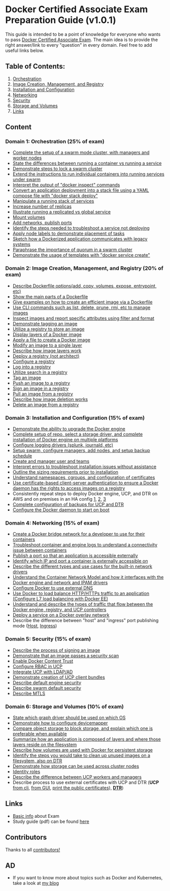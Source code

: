 # Docker Certified Associate Exam Preparation Guide (v1.0.1)

This guide is intended to be a point of knowledge for everyone who wants to pass [Docker Certified Associate Exam](https://blog.docker.com/2017/09/introducing-docker-global-professional-certification-program/). The main idea is to provide the right answer/link to every "question" in every domain. Feel free to add useful links below. 

## Table of Contents:
1. [Orchestration](https://github.com/Evalle/DCA/blob/master/README.md#domain-1-orchestration-25-of-exam)
2. [Image Creation, Management, and Registry](https://github.com/Evalle/DCA/blob/master/README.md#domain-2-image-creation-management-and-registry-20-of-exam)
3. [Installation and Configuration](https://github.com/Evalle/DCA/blob/master/README.md#domain-3-installation-and-configuration-15-of-exam)
4. [Networking](https://github.com/Evalle/DCA/blob/master/README.md#domain-4-networking-15-of-exam)
5. [Security](https://github.com/Evalle/DCA/blob/master/README.md#domain-5-security-15-of-exam)
6. [Storage and Volumes](https://github.com/Evalle/DCA/blob/master/README.md#domain-6-storage-and-volumes-10-of-exam)
7. [Links](https://github.com/evalle/dca#links)

## Content

### Domain 1: Orchestration (25% of exam)
- [Complete the setup of a swarm mode cluster, with managers and worker nodes](https://docs.docker.com/engine/swarm/swarm-tutorial/create-swarm/)
- [State the differences between running a container vs running a service](https://stackoverflow.com/a/43408904)
- [Demonstrate steps to lock a swarm cluster](https://docs.docker.com/engine/swarm/swarm_manager_locking/)
- [Extend the instructions to run individual containers into running services under swarm](https://docs.docker.com/engine/swarm/swarm-tutorial/deploy-service/)
- [Interpret the output of "docker inspect" commands](https://docs.docker.com/engine/swarm/swarm-tutorial/inspect-service/)
- [Convert an application deployment into a stack file using a YAML compose file with
"docker stack deploy"](https://docs.docker.com/engine/reference/commandline/stack_deploy/)
- [Manipulate a running stack of services](https://docs.docker.com/engine/reference/commandline/stack_services/#related-commands)
- [Increase number of replicas](https://docs.docker.com/engine/reference/commandline/service_scale/)
- [Illustrate running a replicated vs global service](https://docs.docker.com/engine/swarm/how-swarm-mode-works/services/#replicated-and-global-services)
- [Mount volumes](https://docs.docker.com/engine/admin/volumes/volumes/)
- [Add networks, publish ports](https://docs.docker.com/engine/userguide/networking/)
- [Identify the steps needed to troubleshoot a service not deploying](https://docs.docker.com/engine/swarm/swarm-tutorial/deploy-service/)
- [Apply node labels to demonstrate placement of tasks](https://docs.docker.com/engine/reference/commandline/node_update/)
- [Sketch how a Dockerized application communicates with legacy systems](https://docs.docker.com/config/containers/container-networking/)
- [Paraphrase the importance of quorum in a swarm cluster](https://docs.docker.com/engine/swarm/raft/)
- [Demonstrate the usage of templates with "docker service create"](https://docs.docker.com/engine/reference/commandline/service_create/#create-services-using-templates)

### Domain 2: Image Creation, Management, and Registry (20% of exam)
- [Describe Dockerfile options(add, copy, volumes, expose, entrypoint, etc)](https://docs.docker.com/engine/reference/builder/#from)
- [Show the main parts of a Dockerfile](https://docs.docker.com/engine/reference/builder/#dockerfile-examples)
- [Give examples on how to create an efficient image via a Dockerfile](https://docs.docker.com/engine/userguide/eng-image/dockerfile_best-practices/)
- [Use CLI commands such as list, delete, prune, rmi, etc to manage images](https://docs.docker.com/engine/reference/commandline/image/#usage)
- [Inspect images and report specific attributes using filter and format](https://docs.docker.com/engine/reference/commandline/inspect/#extended-description)
- [Demonstrate tagging an image](https://docs.docker.com/engine/reference/commandline/tag/)
- [Utilize a registry to store an image](https://docs.docker.com/registry/deploying/#copy-an-image-from-docker-hub-to-your-registry)
- [Display layers of a Docker image](http://blog.arungupta.me/show-layers-of-docker-image/)
- [Apply a file to create a Docker image](https://docs.docker.com/engine/reference/commandline/image_load/)
- [Modify an image to a single layer](https://tuhrig.de/flatten-a-docker-container-or-image/)
- [Describe how image layers work](https://medium.com/@jessgreb01/digging-into-docker-layers-c22f948ed612)
- [Deploy a registry (not architect)](https://docs.docker.com/registry/deploying/)
- [Configure a registry](https://docs.docker.com/registry/configuration/)
- [Log into a registry](https://docs.docker.com/engine/reference/commandline/login/#parent-command)
- [Utilize search in a registry](https://docs.docker.com/engine/reference/commandline/search/)
- [Tag an image](https://docs.docker.com/engine/reference/commandline/tag/)
- [Push an image to a registry](https://docs.docker.com/engine/reference/commandline/push/)
- [Sign an image in a registry](https://docs.docker.com/datacenter/dtr/2.4/guides/user/manage-images/sign-images/)
- [Pull an image from a registry](https://docs.docker.com/engine/reference/commandline/pull/)
- [Describe how image deletion works](https://docs.docker.com/engine/reference/commandline/rmi/)
- [Delete an image from a registry](https://docs.docker.com/datacenter/dtr/2.0/repos-and-images/delete-an-image/)

### Domain 3: Installation and Configuration (15% of exam)
- [Demonstrate the ability to upgrade the Docker engine](https://askubuntu.com/questions/472412/how-do-i-upgrade-docker)
- [Complete setup of repo, select a storage driver, and complete installation of Docker
engine on multiple platforms](https://docs.docker.com/install/#server)
- [Configure logging drivers (splunk, journald, etc)](https://docs.docker.com/engine/admin/logging/overview/)
- [Setup swarm, configure managers, add nodes, and setup backup schedule](https://docs.docker.com/engine/swarm/admin_guide/)
- [Create and manager user and teams](https://docs.docker.com/datacenter/dtr/2.4/guides/admin/manage-users/create-and-manage-teams/)
- [Interpret errors to troubleshoot installation issues without assistance](https://docs.docker.com/config/daemon/)
- [Outline the sizing requirements prior to installation](https://docs.docker.com/datacenter/ucp/2.2/guides/admin/install/system-requirements/#hardware-and-software-requirements)
- [Understand namespaces, cgroups, and configuration of certificates](https://docs.docker.com/engine/docker-overview/#namespaces)
- [Use certificate-based client-server authentication to ensure a Docker daemon has the
rights to access images on a registry](https://docs.docker.com/engine/security/certificates/)
- Consistently repeat steps to deploy Docker engine, UCP, and DTR on AWS and on
premises in an HA config [1,](https://docs.docker.com/datacenter/dtr/2.3/guides/admin/install/) [2,](https://docs.docker.com/ee/ucp/) [3](https://docs.docker.com/docker-for-aws/)
- [Complete configuration of backups for UCP and DTR](https://docs.docker.com/datacenter/ucp/2.2/guides/admin/backups-and-disaster-recovery/)
- [Configure the Docker daemon to start on boot](https://docs.docker.com/engine/installation/linux/linux-postinstall//)

### Domain 4: Networking (15% of exam)
- [Create a Docker bridge network for a developer to use for their containers](https://docs.docker.com/network/bridge/)
- [Troubleshoot container and engine logs to understand a connectivity issue between
containers](https://docs.docker.com/docker-for-windows/troubleshoot/)
- [Publish a port so that an application is accessible externally](https://github.com/wsargent/docker-cheat-sheet#exposing-ports)
- [Identify which IP and port a container is externally accessible on](https://docs.docker.com/engine/reference/commandline/port/#examples)
- [Describe the different types and use cases for the built-in network drivers](https://blog.docker.com/2016/12/understanding-docker-networking-drivers-use-cases/)
- [Understand the Container Network Model and how it interfaces with the Docker engine
and network and IPAM drivers](https://success.docker.com/article/networking/)
- [Configure Docker to use external DNS](https://gist.github.com/Evalle/7b21e0357c137875a03480428a7d6bf6)
- [Use Docker to load balance HTTP/HTTPs traffic to an application (Configure L7 load
balancing with Docker EE)](https://docs.docker.com/datacenter/ucp/2.2/guides/admin/configure/use-a-load-balancer/#configuration-examples)
- [Understand and describe the types of traffic that flow between the Docker engine,
registry, and UCP controllers](https://success.docker.com/article/networking/)
- [Deploy a service on a Docker overlay network](https://docs.docker.com/network/overlay/)
- Describe the difference between "host" and "ingress" port publishing mode ([Host](https://docs.docker.com/engine/swarm/services/#publish-a-services-ports-directly-on-the-swarm-node), [Ingress](https://docs.docker.com/engine/swarm/ingress/))

### Domain 5: Security (15% of exam)
- [Describe the process of signing an image](https://docs.docker.com/engine/security/trust/content_trust/#push-trusted-content)
- [Demonstrate that an image passes a security scan](https://docs.docker.com/docker-cloud/builds/image-scan/)
- [Enable Docker Content Trust](https://docs.docker.com/engine/security/trust/content_trust/)
- [Configure RBAC in UCP](https://docs.docker.com/datacenter/ucp/2.2/guides/access-control/)
- [Integrate UCP with LDAP/AD](https://docs.docker.com/datacenter/ucp/2.2/guides/admin/configure/external-auth/)
- [Demonstrate creation of UCP client bundles](https://blog.docker.com/2017/09/get-familiar-docker-enterprise-edition-client-bundles/)
- [Describe default engine security](https://docs.docker.com/engine/security/security/)
- [Describe swarm default security](https://docs.docker.com/engine/swarm/how-swarm-mode-works/pki/)
- [Describe MTLS](https://diogomonica.com/2017/01/11/hitless-tls-certificate-rotation-in-go/)

### Domain 6: Storage and Volumes (10% of exam)
- [State which graph driver should be used on which OS](https://docs.docker.com/engine/userguide/storagedriver/selectadriver/)
- [Demonstrate how to configure devicemapper](https://docs.docker.com/engine/userguide/storagedriver/device-mapper-driver/)
- [Compare object storage to block storage, and explain which one is preferable when
available](http://rancher.com/block-object-file-storage-containers/)
- [Summarize how an application is composed of layers and where those layers reside on
the filesystem](https://medium.com/@jessgreb01/digging-into-docker-layers-c22f948ed612)
- [Describe how volumes are used with Docker for persistent storage](https://docs.docker.com/engine/admin/volumes/volumes/)
- [Identify the steps you would take to clean up unused images on a filesystem, also on
DTR](https://docs.docker.com/engine/reference/commandline/image_prune/)
- [Demonstrate how storage can be used across cluster nodes](https://docs.docker.com/engine/extend/legacy_plugins/#volume-plugins)
- [Identity roles](https://docs.docker.com/datacenter/ucp/2.2/guides/access-control/permission-levels/#roles)
- [Describe the difference between UCP workers and managers](https://docs.docker.com/datacenter/ucp/2.2/guides/architecture/)
- Describe process to use external certificates with UCP and DTR (**UCP** [from cli](https://success.docker.com/article/how-do-i-provide-an-externally-generated-security-certificate-during-the-ucp-command-line-installation), [from GUI](https://docs.docker.com/ee/ucp/admin/configure/use-your-own-tls-certificates/#configure-ucp-to-use-your-own-tls-certificates-and-keys), [print the public certificates](https://docs.docker.com/reference/ucp/3.0/cli/dump-certs/)), [**DTR**](https://docs.docker.com/ee/dtr/))

## Links

- [Basic info](https://success.docker.com/Certification) about Exam
- Study guide (pdf) can be found [here](https://docker.cdn.prismic.io/docker%2Fa2d454ff-b2eb-4e9f-af0e-533759119eee_dca+study+guide+v1.0.1.pdf)

## Contributors

Thanks to all [contributors!](https://github.com/Evalle/DCA/graphs/contributors)

## AD
- If you want to know more about topics such as Docker and Kubernetes, take a look at [my blog](https://evalle.xyz/posts/)
